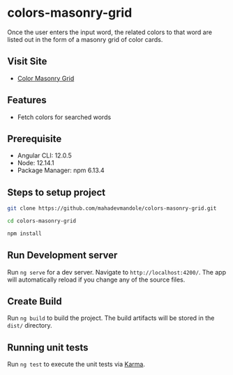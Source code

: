 # colors-masonry-grid
Once the user enters the input word, the related colors to that word are listed out in the form of a masonry grid of color cards.

## Visit Site
 - [Color Masonry Grid](https://mahadevmandole.github.io/colors-masonry-grid/)
## Features

- Fetch colors for searched words

## Prerequisite
 - Angular CLI: 12.0.5
 - Node: 12.14.1
 - Package Manager: npm 6.13.4

## Steps to setup project
```sh
git clone https://github.com/mahadevmandole/colors-masonry-grid.git

cd colors-masonry-grid

npm install 

```
## Run Development server

Run `ng serve` for a dev server. Navigate to `http://localhost:4200/`. The app will automatically reload if you change any of the source files.

## Create Build

Run `ng build` to build the project. The build artifacts will be stored in the `dist/` directory.

## Running unit tests

Run `ng test` to execute the unit tests via [Karma](https://karma-runner.github.io).
